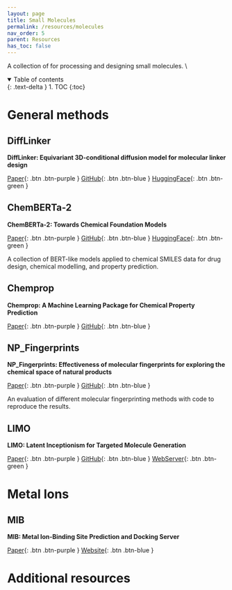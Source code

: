 ```yaml
---
layout: page
title: Small Molecules
permalink: /resources/molecules
nav_order: 5
parent: Resources
has_toc: false
---
```


A collection of for processing and designing small molecules. \

<details open markdown="block">
  <summary>
    Table of contents
  </summary>
  {: .text-delta }
1. TOC
{:toc}
</details>

# General methods

## DiffLinker

**DiffLinker: Equivariant 3D-conditional diffusion model for molecular linker design**

[Paper](https://www.nature.com/articles/s42256-024-00815-9){: .btn .btn-purple }
[GitHub](https://github.com/igashov/DiffLinker){: .btn .btn-blue }
[HuggingFace](https://huggingface.co/spaces/igashov/DiffLinker){: .btn .btn-green }

## ChemBERTa-2

**ChemBERTa-2: Towards Chemical Foundation Models**

[Paper](https://arxiv.org/abs/2209.01712){: .btn .btn-purple }
[GitHub](https://github.com/seyonechithrananda/bert-loves-chemistry){: .btn .btn-blue }
[HuggingFace](https://huggingface.co/seyonec){: .btn .btn-green }

A collection of BERT-like models applied to chemical SMILES data for drug design, chemical modelling, and property prediction.

## Chemprop

**Chemprop: A Machine Learning Package for Chemical Property Prediction**

[Paper](https://pubs.acs.org/doi/full/10.1021/acs.jcim.3c01250){: .btn .btn-purple }
[GitHub](https://github.com/chemprop/chemprop){: .btn .btn-blue }

## NP_Fingerprints

**NP_Fingerprints: Effectiveness of molecular fingerprints for exploring the chemical space of natural products**

[Paper](https://link.springer.com/article/10.1186/s13321-024-00830-3){: .btn .btn-purple }
[GitHub](https://github.com/dahvida/NP_Fingerprints){: .btn .btn-blue }

An evaluation of different molecular fingerprinting methods with code to reproduce the results.

## LIMO

**LIMO: Latent Inceptionism for Targeted Molecule Generation**

[Paper](https://arxiv.org/pdf/2206.09010.pdf){: .btn .btn-purple }
[GitHub](https://github.com/Rose-STL-Lab/LIMO){: .btn .btn-blue }
[WebServer](https://www.limo-aimd.com){: .btn .btn-green }

# Metal Ions

## MIB

**MIB: Metal Ion-Binding Site Prediction and Docking Server**

[Paper](https://pubs.acs.org/doi/10.1021/acs.jcim.6b00407){: .btn .btn-purple }
[Website](https://bioinfo.cmu.edu.tw/MIB){: .btn .btn-blue }

# Additional resources